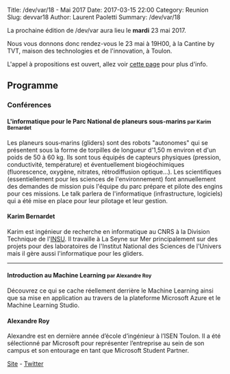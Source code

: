 Title: /dev/var/18 - Mai 2017
Date: 2017-03-15 22:00
Category: Reunion
Slug: devvar18
Author: Laurent Paoletti
Summary: /dev/var/18

La prochaine édition de /dev/var aura lieu le **mardi** 23 mai 2017.

Nous vous donnons donc rendez-vous le 23 mai à 19H00, à la Cantine by TVT, maison des technologies et de l'innovation, à Toulon.

L'appel à propositions est ouvert, allez voir [cette page](http://devvar.org/pages/participer.html) pour plus d'info.


## Programme

### Conférences


#### L'informatique pour le Parc National de planeurs sous-marins <small>par Karim Bernardet</small>

Les planeurs sous‐marins (gliders) sont des robots "autonomes" qui se présentent sous la forme de torpilles de longueur d'1,50 m environ et d'un poids de 50 à 60 kg. Ils sont tous équipés de capteurs physiques (pression, conductivité, température) et éventuellement biogéochimiques (fluorescence, oxygène, nitrates, rétrodiffusion optique...).
Les scientifiques (essentiellement pour les sciences de l'environnement) font annuellement des demandes de mission puis l'équipe du parc prépare et pilote des engins pour ces missions.
Le talk parlera de l'informatique (infrastructure, logiciels) qui a été mise en place pour leur pilotage et leur gestion.

<h4 class='subheader'>Karim Bernardet </h4>

Karim est ingénieur de recherche en informatique au CNRS à la Division Technique de l'[INSU](http://www.dt.insu.cnrs.fr). Il travaille à La Seyne sur Mer principalement sur des projets pour des laboratoires de l'Institut National des Sciences de l'Univers mais il gère aussi l'informatique pour les gliders. 

<hr>

#### Introduction au Machine Learning  <small> par Alexandre Roy </small>

 Découvrez ce qui se cache réellement derrière le Machine Learning ainsi que sa mise en application au travers de la plateforme Microsoft Azure et le Machine Learning Studio. 


<h4 class='subheader'>Alexandre Roy</h4>

Alexandre est en dernière année d’école d’ingénieur à l’ISEN Toulon. Il a été sélectionné par Microsoft pour représenter l’entreprise au sein de son campus et son entourage en tant que Microsoft Student Partner.
 
[Site](http://about.me/alexandreroy) - [Twitter](https://twitter.com/aroy314)